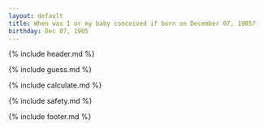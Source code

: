```yaml
---
layout: default
title: When was I or my baby conceived if born on December 07, 1905?
birthday: Dec 07, 1905
---
```


{% include header.md %}

{% include guess.md %}

{% include calculate.md %}

{% include safety.md %}

{% include footer.md %}




